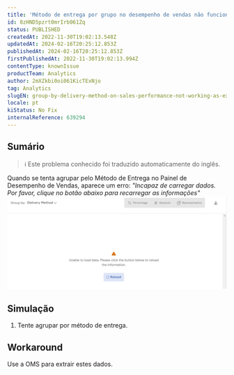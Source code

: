 ```yaml
---
title: 'Método de entrega por grupo no desempenho de vendas não funciona como esperado'
id: 8zHND5pzrt0mrIrb061Zq
status: PUBLISHED
createdAt: 2022-11-30T19:02:13.548Z
updatedAt: 2024-02-16T20:25:12.853Z
publishedAt: 2024-02-16T20:25:12.853Z
firstPublishedAt: 2022-11-30T19:02:13.994Z
contentType: knownIssue
productTeam: Analytics
author: 2mXZkbi0oi061KicTExNjo
tag: Analytics
slugEN: group-by-delivery-method-on-sales-performance-not-working-as-expected
locale: pt
kiStatus: No Fix
internalReference: 639294
---
```


## Sumário

>ℹ️ Este problema conhecido foi traduzido automaticamente do inglês.


Quando se tenta agrupar pelo Método de Entrega no Painel de Desempenho de Vendas, aparece um erro:
_"Incapaz de carregar dados. Por favor, clique no botão abaixo para recarregar as informações"_
 ![](https://raw.githubusercontent.com/vtexdocs/known-issues/refs/heads/main/docs/pt/known-issues/Analytics/metodo-de-entrega-por-grupo-no-desempenho-de-vendas-nao-funciona-como-esperado_1.png)

##

##

## Simulação



1. Tente agrupar por método de entrega.


##

## Workaround


Use a OMS para extrair estes dados.

